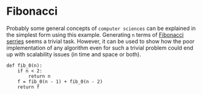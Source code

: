 # Fibonacci

Probably some general concepts of `computer sciences` can be explained in the simplest form using this example.
Generating `n` terms of [Fibonacci serries](https://en.wikipedia.org/wiki/Fibonacci_number) seems a trivial task. However, it can be used to show how the poor implementation of any algorithm even for such a trivial problem could end up with scalability issues (in time and space or both).

```
def fib_0(n):
    if n < 2:
        return n
    f = fib_0(n - 1) + fib_0(n - 2)
    return f
```




